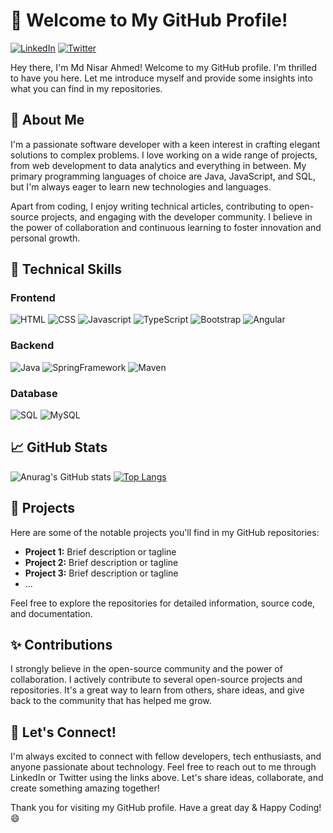 # 👋 Welcome to My GitHub Profile! 

[![LinkedIn](https://img.shields.io/badge/LinkedIn-Connect-blue?style=flat&logo=linkedin)](https://www.linkedin.com/in/md-nisar-ahmed-394307234)
[![Twitter](https://img.shields.io/badge/Twitter-Follow-1DA1F2?style=flat&logo=twitter)](https://twitter.com/your-twitter-handle)

 Hey there, I'm Md Nisar Ahmed! Welcome to my GitHub profile. I'm thrilled to have you here. Let me introduce myself and provide some insights into what you can find in my repositories.

## 👦 About Me 

I'm a passionate software developer with a keen interest in crafting elegant solutions to complex problems. I love working on a wide range of projects, from web development to data analytics and everything in between. My primary programming languages of choice are Java, JavaScript, and SQL, but I'm always eager to learn new technologies and languages.

Apart from coding, I enjoy writing technical articles, contributing to open-source projects, and engaging with the developer community. I believe in the power of collaboration and continuous learning to foster innovation and personal growth.

## 🚀 Technical Skills

### Frontend
![HTML](https://badgen.net/badge/icon/HTML/orange?icon=HTML&label)
![CSS](https://badgen.net/badge/icon/CSS/cyan?icon=CSS&label)
![Javascript](https://badgen.net/badge/icon/Javascript/green?icon=Javascript&label)
![TypeScript](https://badgen.net/badge/icon/Typescript?icon=type&label)
![Bootstrap](https://badgen.net/badge/icon/Bootstrap/purple?icon=Bootstrap&label)
![Angular](https://badgen.net/badge/icon/Angular/red?icon=Angular&label)

### Backend
![Java](https://badgen.net/badge/icon/Java/orange?icon=Java&label)
![SpringFramework](https://badgen.net/badge/icon/SpringFramework/green?icon=SpringFramework&label)
![Maven](https://badgen.net/badge/icon/Maven/yellow?icon=Maven&label)

### Database
![SQL](https://badgen.net/badge/icon/SQL/pink?icon=SQL&label)
![MySQL](https://badgen.net/badge/icon/MySQL/cyan?icon=MySQL&label)

## 📈 GitHub Stats

![Anurag's GitHub stats](https://github-readme-stats.vercel.app/api?username=Md-Nisar&show_icons=true&hide=issues&bg_color=00000000)
[![Top Langs](https://github-readme-stats.vercel.app/api/top-langs/?username=Md-Nisar&layout=compact)](https://github.com/Md-Nisar/github-readme-stats)



## 🌱 Projects

Here are some of the notable projects you'll find in my GitHub repositories:

- **Project 1:** Brief description or tagline
- **Project 2:** Brief description or tagline
- **Project 3:** Brief description or tagline
- ...

Feel free to explore the repositories for detailed information, source code, and documentation.

## ✨ Contributions

I strongly believe in the open-source community and the power of collaboration. I actively contribute to several open-source projects and repositories. It's a great way to learn from others, share ideas, and give back to the community that has helped me grow.

## 💞️ Let's Connect! 

I'm always excited to connect with fellow developers, tech enthusiasts, and anyone passionate about technology. Feel free to reach out to me through LinkedIn or Twitter using the links above. Let's share ideas, collaborate, and create something amazing together!


Thank you for visiting my GitHub profile. Have a great day & Happy Coding! 😄

